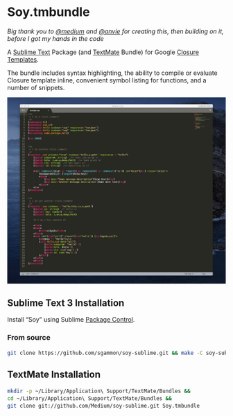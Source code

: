 # Soy.tmbundle

_Big thank you to [@medium](https://github.com/medium) and [@anvie](https://github.com/anvie) for creating this, then building on it, before I got my hands in the code_

A [Sublime Text](http://www.sublimetext.com/) Package (and [TextMate](http://macromates.com/) Bundle) for Google [Closure Templates](http://code.google.com/closure/templates/).

The bundle includes syntax highlighting, the ability to compile or evaluate Closure template inline, convenient symbol listing for functions, and a number of snippets.

![Example screenshot](https://raw.githubusercontent.com/sgammon/soy-sublime/master/Screenshots/Example.png "Example screenshot")


## Sublime Text 3 Installation

Install “Soy” using Sublime [Package Control](https://sublime.wbond.net/).

### From source

```bash
git clone https://github.com/sgammon/soy-sublime.git && make -C soy-sublime
```

## TextMate Installation

```sh
mkdir -p ~/Library/Application\ Support/TextMate/Bundles &&
cd ~/Library/Application\ Support/TextMate/Bundles &&
git clone git://github.com/Medium/soy-sublime.git Soy.tmbundle
```
